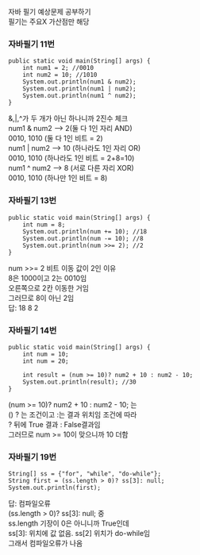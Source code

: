 자바 필기 예상문제 공부하기  
필기는 주요X 가산점만 해당  
  
### 자바필기 11번 
```
public static void main(String[] args) {
	int num1 = 2; //0010 
	int num2 = 10; //1010 
	System.out.println(num1 & num2); 
	System.out.println(num1 | num2); 
	System.out.println(num1 ^ num2); 
}
```
&,|,^가 두 개가 아닌 하나니까 2진수 체크  
num1 & num2 --> 2(둘 다 1인 자리 AND)  
0010, 1010 (둘 다 1인 비트 = 2)  
num1 | num2  --> 10 (하나라도 1인 자리 OR)  
0010, 1010 (하나라도 1인 비트 = 2+8=10)  
num1 ^ num2 --> 8 (서로 다른 자리 XOR)  
0010, 1010 (하나만 1인 비트 = 8)  
  
### 자바필기 13번 
```
public static void main(String[] args) {
	int num = 8; 
	System.out.println(num += 10); //18
	System.out.println(num -= 10); //8
	System.out.println(num >>= 2); //2 
}
```

num >>= 2 비트 이동 값이 2인 이유  
8은 1000이고 2는 0010임  
오른쪽으로 2칸 이동한 거임  
그러므로 8이 아닌 2임  
답: 18 8 2  
  
### 자바필기 14번 
```
public static void main(String[] args) {
	int num = 10; 
	int num = 20; 

	int result = (num >= 10)? num2 + 10 : num2 - 10;  
	System.out.println(result); //30 
}
```
(num >= 10)? num2 + 10 : num2 - 10; 는  
() ? 는 조건이고 :는 결과 위치임 조건에 따라  
? 뒤에 True 결과 : False결과임  
그러므로 num >= 10이 맞으니까 10 더함  
  
### 자바필기 19번 
```
String[] ss = {"for", "while", "do-while"}; 
String first = (ss.length > 0)? ss[3]: null; 
System.out.println(first); 
```
답: 컴파일오류  
(ss.length > 0)? ss[3]: null; 중  
ss.length 기장이 0은 아니니까 True인데  
ss[3]: 위치에 값 없음. ss[2] 위치가 do-while임  
그래서 컴파일오류가 나옴  

